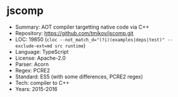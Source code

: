 # jscomp

* Summary:    AOT compiler targetting native code via C++
* Repository: https://github.com/tmikov/jscomp.git
* LOC:        19850 (`cloc --not_match_d="(?i)(examples|deps|test)" --exclude-ext=md src runtime`)
* Language:   TypeScript
* License:    Apache-2.0
* Parser:     Acorn
* Regex:      PCRE2
* Standard:   ES5 (with some differences, PCRE2 regex)
* Tech:       compiler to C++
* Years:      2015-2016
